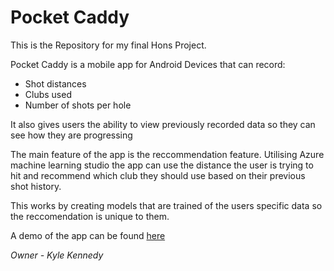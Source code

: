 # Pocket Caddy

This is the Repository for my final Hons Project.

Pocket Caddy is a mobile app for Android Devices that can record:
  * Shot distances
  * Clubs used
  * Number of shots per hole
  
It also gives users the ability to view previously recorded data so they can see how they are progressing

The main feature of the app is the reccommendation feature. 
Utilising Azure machine learning studio the app can use the distance the user is trying to hit and recommend which club they should use based on their previous shot history.

This works by creating models that are trained of the users specific data so the reccomendation is unique to them.

A demo of the app can be found [here](https://studentmailuwsac-my.sharepoint.com/:v:/g/personal/b00360997_studentmail_uws_ac_uk/EQ78vlaAd-9OtZyXHsLfA-8BG1qDpahbebRlf7zl6oMkyA?e=2vRvY3)


_Owner - Kyle Kennedy_

